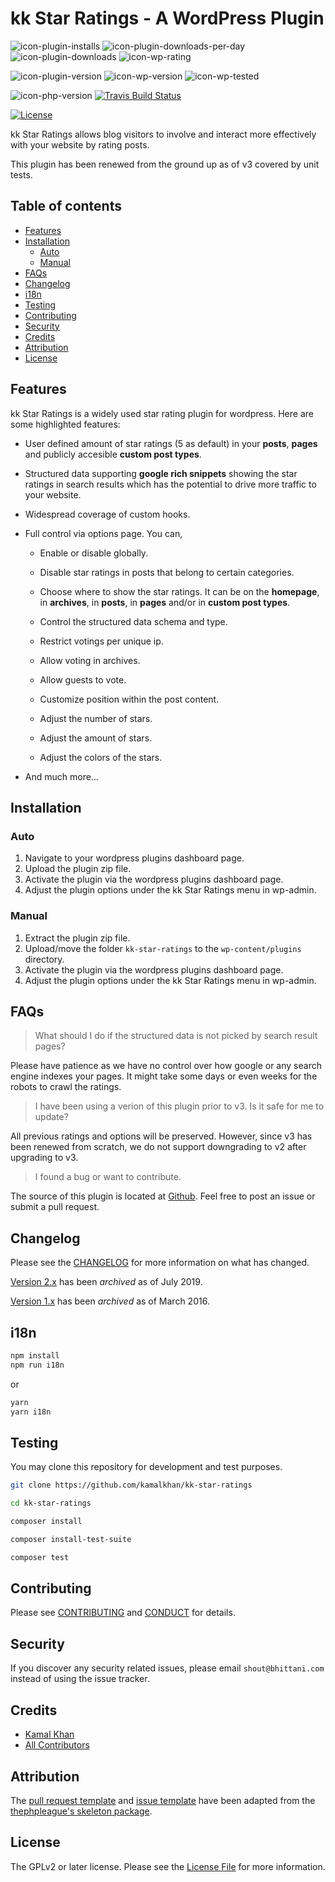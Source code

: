 <!-- only:wp>
=== kk Star Ratings ===
Contributors: bhittani
Donate link: https://github.com/kamalkhan/kk-star-ratings
Tags: star ratings, votings, rate posts, ajax ratings, infinite stars, unlimited stars, google rich snippets, structured data, SEO, SERP
Requires at least: 4.5
Requires PHP: 5.5.9
Tested up to: 5.2.2
Stable tag: 3.1.2
License: GPLv2 or later
License URI: http://www.gnu.org/licenses/gpl-2.0.html
</only:wp -->

<!-- only:github/ -->
kk Star Ratings - A WordPress Plugin
======

![icon-plugin-installs]
![icon-plugin-downloads-per-day]
![icon-plugin-downloads]
![icon-wp-rating]

![icon-plugin-version]
![icon-wp-version]
![icon-wp-tested]

![icon-php-version]
[![Travis Build Status][icon-travis-status]][link-travis-status]

[![License][icon-license]](LICENSE.txt)
<!-- /only:github -->

kk Star Ratings allows blog visitors to involve and interact more effectively with your website by rating posts.

This plugin has been renewed from the ground up as of v3 covered by unit tests.

<!-- only:github/ -->
**Table of contents**
---
  - [Features](#features)
  - [Installation](#installation)
    - [Auto](#auto)
    - [Manual](#manual)
  - [FAQs](#faqs)
  - [Changelog](#changelog)
  - [i18n](#i18n)
  - [Testing](#testing)
  - [Contributing](#contributing)
  - [Security](#security)
  - [Credits](#credits)
  - [Attribution](#attribution)
  - [License](#license)
<!-- /only:github -->

<!-- only:wp>
== Description ==
</only:wp -->

<!-- only:github/ -->
## Features
<!-- /only:github -->

kk Star Ratings is a widely used star rating plugin for wordpress. Here are some highlighted features:

- User defined amount of star ratings (5 as default) in your **posts**, **pages** and publicly accesible **custom post types**.

- Structured data supporting **google rich snippets** showing the star ratings in search results which has the potential to drive more traffic to your website.

- Widespread coverage of custom hooks.

- Full control via options page. You can,

  - Enable or disable globally.
  
  - Disable star ratings in posts that belong to certain categories.

  - Choose where to show the star ratings. It can be on the **homepage**, in **archives**, in **posts**, in **pages** and/or in **custom post types**.

  - Control the structured data schema and type.

  - Restrict votings per unique ip.

  - Allow voting in archives.

  - Allow guests to vote.

  - Customize position within the post content.

  - Adjust the number of stars.

  - Adjust the amount of stars.

  - Adjust the colors of the stars.
  
- And much more...

<!-- only:wp>
== Installation ==
</only:wp -->

<!-- only:github/ -->
## Installation
<!-- /only:github -->

<!-- only:github/ -->
### Auto
1. Navigate to your wordpress plugins dashboard page.
2. Upload the plugin zip file.
3. Activate the plugin via the wordpress plugins dashboard page.
4. Adjust the plugin options under the kk Star Ratings menu in wp-admin.
<!-- /only:github -->

<!-- only:github/ -->
### Manual
<!-- /only:github -->
1. Extract the plugin zip file.
1. Upload/move the folder `kk-star-ratings` to the `wp-content/plugins` directory.
1. Activate the plugin via the wordpress plugins dashboard page.
1. Adjust the plugin options under the kk Star Ratings menu in wp-admin.

<!-- only:wp>
== Frequently Asked Questions ==
</only:wp -->

<!-- only:github/ -->
## FAQs
<!-- /only:github -->

<!-- only:wp>
= What should I do if structured data do not show in search result pages. =
</only:wp -->
<!-- only:github/ -->
> What should I do if the structured data is not picked by search result pages? 
<!-- /only:github -->

Please have patience as we have no control over how google or any search engine indexes your pages. It might take some days or even weeks for the robots to crawl the ratings.

<!-- only:wp>
= I have been using a verion of this plugin prior to v3. Is it safe for me to update? =
</only:wp -->
<!-- only:github/ -->
> I have been using a verion of this plugin prior to v3. Is it safe for me to update?
<!-- /only:github -->

All previous ratings and options will be preserved. However, since v3 has been renewed from scratch, we do not support downgrading to v2 after upgrading to v3.

<!-- only:wp>
= I found a bug or want to contribute. =
</only:wp -->
<!-- only:github/ -->
> I found a bug or want to contribute.
<!-- /only:github -->

The source of this plugin is located at [Github](https://github.com/kamalkhan/kk-star-ratings). Feel free to post an issue or submit a pull request.

<!-- only:wp>
== Screenshots ==

1. Appearance
</only:wp -->

<!-- only:wp>
== Changelog ==

= 3.1.1 =

**Fixed **
- GitHub PR #84: Voting is now disabled on the current page when unique IP is enforced.

**Changed**
- GitHub PR #83: Trim extra spacing in the legend.

= 3.1.0 =

**Added**
- Bottom margin added when bottom position in effect.
- Ability to reset ratings for individual posts/pages.
- Enable/disable star ratings for individual posts/pages.
- Take manual control of the auto embedded markup to avoid duplication when using in a template.

**Fixed**
- Markup is now hidden under AMP.
- Assets are now enqueued when manually/forcefully loading the markup via template function.

**Changed**
- Default colors have been updated.
- Default size is now 22px instead of 24px.
- Structured data now uses ratingCount instead of reviewCount.

**Removed**
- Nothing

**Deprecated**
- Nothing

**Security**
- Nothing

= 3.0.0 =

**Added**
- Optionally allow guests to vote.
- Ratings can also be included in publicly accessible custom posts.

**Fixed**
- Google rich snippets.
- AJAX call on every load causing high CPU usage.

**Changed**
- Stars are now based on svg.
- Appearance has been simplified.
- Html based structured data has been replaced by json based structured data.
- kk_star_ratings_get function no longer includes the post_title key.

**Removed**
- Labels have been removed.
- Top posts widget has been removed in favor of a future addon.
- Admin table colum has been removed in favor of a future addon.

**Deprecated**
- Nothing

**Security**
- Nothing

= 2.x =
[Archived](.github/CHANGELOG-v2.md)

= 1.x =
[Archived](.github/CHANGELOG-v1.md)
</only:wp -->

<!-- only:wp>
== Upgrade Notice ==

= 3.0.0 =
All previous ratings and options will be preserved. However, since v3 has been renewed from scratch, we do not support downgrading to v2 after moving from v2 to v3.
</only:wp -->

<!-- only:github/ -->
## Changelog

Please see the [CHANGELOG](CHANGELOG.md) for more information on what has changed.

[Version 2.x](.github/CHANGELOG-v2.md) has been *archived* as of July 2019.

[Version 1.x](.github/CHANGELOG-v1.md) has been *archived* as of March 2016.

## i18n

```bash
npm install
npm run i18n
```

or

```bash
yarn
yarn i18n
```

## Testing

You may clone this repository for development and test purposes.

```bash
git clone https://github.com/kamalkhan/kk-star-ratings

cd kk-star-ratings

composer install

composer install-test-suite

composer test
```

## Contributing

Please see [CONTRIBUTING](.github/CONTRIBUTING.md) and [CONDUCT](.github/CONDUCT.md) for details.

## Security

If you discover any security related issues, please email `shout@bhittani.com` instead of using the issue tracker.

## Credits

- [Kamal Khan](https://github.com/kamalkhan)
- [All Contributors][link-contributors]

## Attribution

The [pull request template](.github/PR_TEMPLATE) and [issue template](.github/ISSUE_TEMPLATE) have been adapted from the [thephpleague's skeleton package](https://github.com/thephpleague/skeleton).

## License

The GPLv2 or later license. Please see the [License File](LICENSE.txt) for more information.

<!-- WordPress -->
[icon-wp-version]: https://img.shields.io/wordpress/plugin/wp-version/kk-star-ratings.svg?style=for-the-badge
[icon-wp-tested]: https://img.shields.io/wordpress/plugin/tested/kk-star-ratings.svg?style=for-the-badge
[icon-wp-rating]: https://img.shields.io/wordpress/plugin/rating/kk-star-ratings.svg?style=for-the-badge

<!-- Plugin -->
[icon-plugin-downloads-per-day]: https://img.shields.io/wordpress/plugin/dd/kk-star-ratings.svg?style=for-the-badge
[icon-plugin-downloads]: https://img.shields.io/wordpress/plugin/dt/kk-star-ratings.svg?style=for-the-badge
[icon-plugin-installs]: https://img.shields.io/wordpress/plugin/installs/kk-star-ratings.svg?style=for-the-badge
[icon-plugin-version]: https://img.shields.io/wordpress/plugin/v/kk-star-ratings.svg?style=for-the-badge

<!-- PHP version -->
[icon-php-version]: https://img.shields.io/travis/php-v/kamalkhan/kk-star-ratings/master.svg?style=for-the-badge

<!-- Travis Status -->
[icon-travis-status]: https://img.shields.io/travis/kamalkhan/kk-star-ratings.svg?style=for-the-badge
[link-travis-status]: https://travis-ci.org/kamalkhan/kk-star-ratings

<!-- Packagist Downloads -->
[icon-packagist-downloads]: https://img.shields.io/packagist/dt/bhittani/kk-star-ratings.svg?style=for-the-badge
[link-packagist-downloads]: https://packagist.org/packages/bhittani/kk-star-ratings

<!-- License -->
[icon-license]: https://img.shields.io/badge/License-GPL%20v2-blue.svg?style=for-the-badge

<!-- Composer -->
[link-composer]: https://getcomposer.org

<!-- Contributors -->
[link-contributors]: https://github.com/kamalkhan/kk-star-ratings/contributors
<!-- /only:github -->
